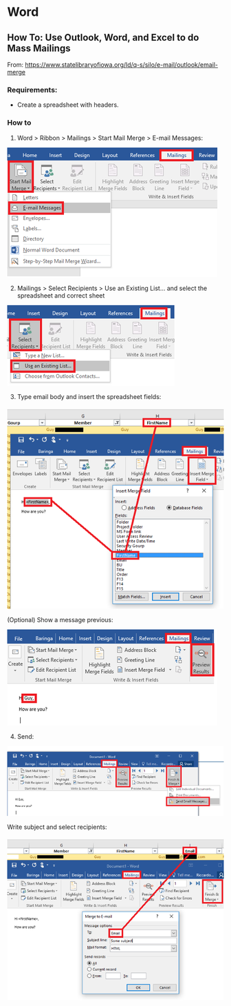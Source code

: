 # Word

## How To: Use Outlook, Word, and Excel to do Mass Mailings
From: https://www.statelibraryofiowa.org/ld/q-s/silo/e-mail/outlook/email-merge

### Requirements:
- Create a spreadsheet with headers.

### How to

1) Word > Ribbon > Mailings > Start Mail Merge > E-mail Messages:

![](https://github.com/cardoppler/wiki/blob/master/Images/Word/word%2001.png)

2) Mailings > Select Recipients > Use an Existing List... and select the spreadsheet and correct sheet

![](https://github.com/cardoppler/wiki/blob/master/Images/Word/word%2002.png)

3) Type email body and insert the spreadsheet fields:

![](https://github.com/cardoppler/wiki/blob/master/Images/Word/Insert%20one%20field.png)

(Optional) Show a message previous:

![](https://github.com/cardoppler/wiki/blob/master/Images/Word/Preview.png)

4) Send:

![](https://github.com/cardoppler/wiki/blob/master/Images/Word/Send%2001.png)

Write subject and select recipients:

![](https://github.com/cardoppler/wiki/blob/master/Images/Word/Send%2002.png)

